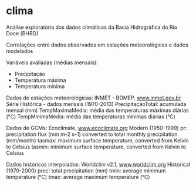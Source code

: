 # clima

Análise exploratória dos dados climáticos da Bacia Hidrográfica do Rio Doce (BHRD)

Correlações entre dados observados em estações meteorológicas e dados modelados


Variáveis avaliadas (médias mensais):
- Precipitação
- Temperatura máxima
- Temperatura mínima


Dados de estações meteorológicas: 
INMET - BDMEP, www.inmet.gov.br
Série Histórica - dados mensais (1970-2013)
PrecipitaçãoTotal: acumulada mensal (mm)
TempMaximaMedia: média das temperaturas máximas diárias (°C)
TempMinimaMedia: média das temperaturas mínimas diárias (°C)

Dados de GCMs:
Ecoclimate, www.ecoclimate.org
Modern (1950-1999)
pr: precipitation flux (mm m-2 s-1) converted to total monthly precipitation (mm/month)
tasmax: maximum surface temperature, converted from Kelvin to Celsius
tasmin: minimum surface temperature, converted from Kelvin to Celsius

Dados históricos interpolados:
Worldclim v2.1, www.worldclim.org
Historical (1970-2000)
prec: total precipitation (mm)
tmin: average minimum temperature (°C)
tmax: average maximum temperature (°C)
